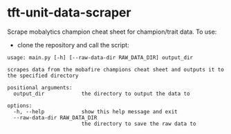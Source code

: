 # tft-unit-data-scraper
Scrape mobalytics champion cheat sheet for champion/trait data.
To use:
- clone the repository and call the script:
```
usage: main.py [-h] [--raw-data-dir RAW_DATA_DIR] output_dir

scrapes data from the mobafire champions cheat sheet and outputs it to the specified directory

positional arguments:
  output_dir            the directory to output the data to

options:
  -h, --help            show this help message and exit
  --raw-data-dir RAW_DATA_DIR
                        the directory to save the raw data to
```
